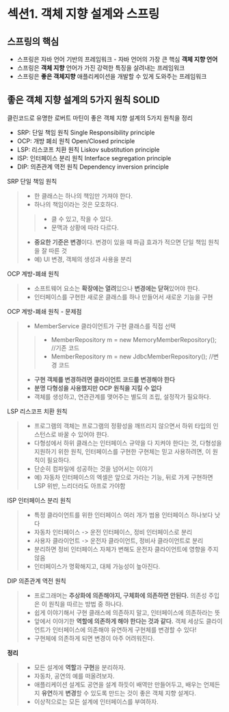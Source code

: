 # 섹션1. 객체 지향 설계와 스프링

## 스프링의 핵심
- 스프링은 자바 언어 기반의 프레임워크 - 자바 언어의 가장 큰 핵심 **객체 지향 언어**
- 스프링은 **객체 지향** 언어가 가진 강력한 특징을 살려내는 프레임워크
- 스프링은 **좋은 객체지향** 애플리케이션을 개발할 수 있게 도와주는 프레임워크

## 좋은 객체 지향 설계의 5가지 원칙 SOLID
클린코드로 유명한 로버트 마틴이 좋은 객체 지향 설계의 5가지 원칙을 정리
- SRP: 단일 책임 원칙 Single Responsibility principle
- OCP: 개방 폐쇠 원칙 Open/Closed principle
- LSP: 리스코프 치환 원칙 Liskov substitution principle
- ISP: 인터페이스 분리 원칙 Interface segregation principle
- DIP: 의존관계 역전 원칙 Dependency inversion principle

SRP 단일 책임 원칙

> - 한 클래스는 하나의 책임만 가져야 한다.
> - 하나의 책임이라는 것은 모호하다.
>> - 클 수 있고, 작을 수 있다.
>> - 문맥과 상황에 따라 다르다.
> - **중요한 기준은 변경**이다. 변경이 있을 때 파급 효과가 적으면 단일 책임 원칙을 잘 따른 것
> - 예) UI 변경, 객체의 생성과 사용을 분리

OCP 계방-폐쇄 원칙

> - 소프트웨어 요소는 **확장에는 열려**있으나 **변경에는 닫혀**있어야 한다.
> - 인터페이스를 구현한 새로운 클래스를 하나 만들어서 새로운 기능을 구현

OCP 계방-폐쇄 원칙 - 문제점

> - MemberService 클라이언트가 구현 클래스를 직접 선택
>> - MemberRepository m = new MemoryMemberRepository(); //기존 코드
>> - MemberRepository m = new JdbcMemberRepository(); //변경 코드
> - **구현 객체를 변경하려면 클라이언트 코드를 변경해야 한다**
> - **분명 다형성을 사용했지만 OCP 원칙을 지킬 수 없다**
> - 객체를 생성하고, 연관관계를 맺어주는 별도의 조립, 설정작가 필요하다.

LSP 리스코프 치환 원칙

> - 프로그램의 객체는 프로그램의 정황성을 깨뜨리지 않으면서 하위 타입의 인스턴스로 바꿀 수 있어야 한다.
> - 다형성에서 하위 클래스는 인터페이스 규약을 다 지켜야 한다는 것, 다형성을 지원하기 위한 원칙, 인터페이스를 구현한 구현체는 믿고 사용하려면, 이 원칙이 필요하다.
> - 단순히 컴파일에 성공하는 것을 넘어서는 이야기
> - 예) 자동차 인터페이스의 엑셀은 앞으로 가라는 기능, 뒤로 가게 구현하면 LSP 위반, 느리더라도 아프로 가야함

ISP 인터페이스 분리 원칙

> - 특정 클라이언트를 위한 인터페이스 여러 개가 범용 인터페이스 하나보다 낫다
> - 자동차 인터페이스 -> 운전 인터페이스, 정비 인터페이스로 분리
> - 사용자 클라이언트 -> 운전자 클라이언트, 정비사 클라이언트로 분리
> - 분리하면 정비 인터페이스 자체가 변해도 운전자 클라이언트에 영향을 주지 않음
> - 인터페이스가 명확해지고, 대체 가능성이 높아진다.

DIP 의존관계 역전 원칙

> - 프로그래머는 **추상화에 의존해야지, 구체화에 의존하면 안된다.** 의존성 주입은 이 원칙을 따르는 방법 중 하나다.
> - 쉽게 이야기해서 구현 클래스에 의존하지 말고, 인터페이스에 의존하라는 뜻
> - 앞에서 이야기한 **역할에 의존하게 해야 한다는 것과 같다.** 객체 세상도 클라이언트가 인터페이스에 의존해야 유연하게 구현체를 변경할 수 있다!
> - 구현체에 의존하게 되면 변경이 아주 어려워진다.

**정리**

> - 모든 설계에 **역할**과 **구현**을 분리하자.
> - 자동차, 공연의 예를 떠올려보자.
> - 애플리케이션 설계도 공연을 설계 하듯이 배역만 만들어두고, 배우는 언제든지 **유연**하게 **변경**할 수 있도록 만드는 것이 좋은 객체 지향 설계다.
> - 이상적으로는 모든 설계에 인터페이스를 부여하자.

